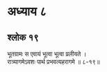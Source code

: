 # अध्याय ८

## श्लोक १९

भूतग्रामः स एवायं भूत्वा भूत्वा प्रलीयते ।<br>रात्र्यागमेऽवशः पार्थ प्रभवत्यहरागमे ॥ ८-१९॥<br><br>

